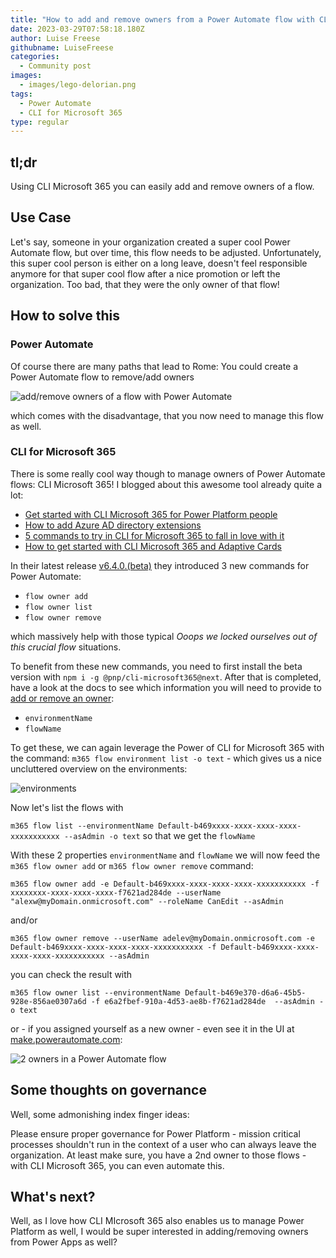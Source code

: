 ```yaml
---
title: "How to add and remove owners from a Power Automate flow with CLI Microsoft 365"
date: 2023-03-29T07:58:18.180Z
author: Luise Freese
githubname: LuiseFreese
categories:
  - Community post
images:
  - images/lego-delorian.png
tags:
  - Power Automate
  - CLI for Microsoft 365
type: regular
---
```


## tl;dr

Using CLI Microsoft 365 you can easily add and remove owners of a flow.

## Use Case

Let's say, someone in your organization created a super cool Power Automate flow, but over time, this flow needs to be adjusted. Unfortunately, this super cool person is either on a long leave, doesn't feel responsible anymore for that super cool flow after a nice promotion or left the organization. Too bad, that they were the only owner of that flow!

## How to solve this

### Power Automate

Of course there are many paths that lead to Rome: You could create a Power Automate flow to remove/add owners

![add/remove owners of a flow with Power Automate](images/flowmanageowners.png)

which comes with the disadvantage, that you now need to manage this flow as well.

### CLI for Microsoft 365

There is some really cool way though to manage owners of Power Automate flows: CLI Microsoft 365! I blogged about this awesome tool already quite a lot:

* [Get started with CLI Microsoft 365 for Power Platform people](https://www.m365princess.com/blogs/cli-microsoft-365-power-platform/)
* [How to add Azure AD directory extensions](https://www.m365princess.com/blogs/azure-ad-directory-extensions/)
* [5 commands to try in CLI for Microsoft 365 to fall in love with it](https://www.m365princess.com/blogs/2021-03-11-5-commands-to-try-in-cli-for-microsoft-365-to-fall-in-love-with-it/)
* [How to get started with CLI Microsoft 365 and Adaptive Cards](https://www.m365princess.com/blogs/2021-02-17-how-to-get-started-with-cli-microsoft-365-and-adaptive-cards/)

In their latest release [v6.4.0.(beta)](https://pnp.github.io/cli-microsoft365/about/release-notes/#v640-beta) they introduced 3 new commands for Power Automate:

* `flow owner add`
* `flow owner list`
* `flow owner remove`

which massively help with those typical _Ooops we locked ourselves out of this crucial flow_ situations.

To benefit from these new commands, you need to first install the beta version with `npm i -g @pnp/cli-microsoft365@next`. After that is completed, have a look at the docs to see which information you will need to provide to [add or remove an owner](https://pnp.github.io/cli-microsoft365/cmd/flow/owner/owner-ensure):

* `environmentName`
* `flowName`

To get these, we can again leverage the Power of CLI for Microsoft 365 with the command: `m365 flow environment list -o text` - which gives us a nice uncluttered overview on the environments:

![environments](images/environments.png)

Now let's list the flows with

`m365 flow list --environmentName Default-b469xxxx-xxxx-xxxx-xxxx-xxxxxxxxxxx --asAdmin -o text` so that we get the `flowName`

With these 2 properties `environmentName` and `flowName` we will now feed the `m365 flow owner add` or `m365 flow owner remove` command:

`m365 flow owner add -e Default-b469xxxx-xxxx-xxxx-xxxx-xxxxxxxxxxx -f xxxxxxxx-xxxx-xxxx-xxxx-f7621ad284de --userName "alexw@myDomain.onmicrosoft.com" --roleName CanEdit --asAdmin`

and/or

`m365 flow owner remove --userName adelev@myDomain.onmicrosoft.com -e Default-b469xxxx-xxxx-xxxx-xxxx-xxxxxxxxxxx -f Default-b469xxxx-xxxx-xxxx-xxxx-xxxxxxxxxxx --asAdmin`

you can check the result with

`m365 flow owner list --environmentName Default-b469e370-d6a6-45b5-928e-856ae0307a6d -f e6a2fbef-910a-4d53-ae8b-f7621ad284de  --asAdmin -o text`

or - if you assigned yourself as a new owner - even see it in the UI at [make.powerautomate.com](https://make.powerautomate.com):

![2 owners in a Power Automate flow](images/2owners.png)

## Some thoughts on governance

Well, some admonishing index finger ideas:

Please ensure proper governance for Power Platform - mission critical processes shouldn't run in the context of a user who can always leave the organization. At least make sure, you have a 2nd owner to those flows - with CLI Microsoft 365, you can even automate this.

## What's next?

Well, as I love how CLI MIcrosoft 365 also enables us to manage Power Platform as well, I would be super interested in adding/removing owners from Power Apps as well?
